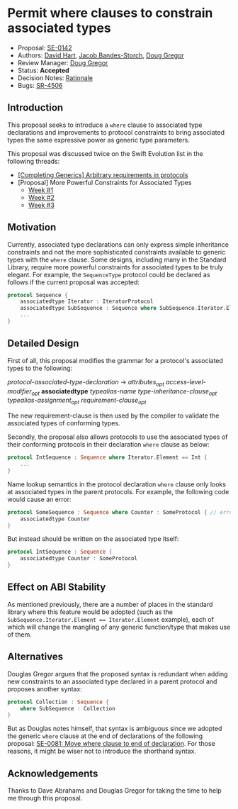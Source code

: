 # Permit where clauses to constrain associated types

* Proposal: [SE-0142](0142-associated-types-constraints.md)
* Authors: [David Hart](https://github.com/hartbit), [Jacob Bandes-Storch](https://github.com/jtbandes), [Doug Gregor](https://github.com/DougGregor)
* Review Manager: [Doug Gregor](https://github.com/DougGregor)
* Status: **Accepted**
* Decision Notes: [Rationale](https://lists.swift.org/pipermail/swift-evolution/Week-of-Mon-20161003/027606.html)
* Bugs: [SR-4506](https://bugs.swift.org/browse/SR-4506)

## Introduction

This proposal seeks to introduce a `where` clause to associated type
declarations and improvements to protocol constraints to bring associated types
the same expressive power as generic type parameters.

This proposal was discussed twice on the Swift Evolution list in the following
threads:

* [\[Completing Generics\] Arbitrary requirements in protocols](https://lists.swift.org/pipermail/swift-evolution/Week-of-Mon-20160411/014667.html)
* [Proposal] More Powerful Constraints for Associated Types
  - [Week #1](https://lists.swift.org/pipermail/swift-evolution/Week-of-Mon-20160418/015625.html)
  - [Week #2](https://lists.swift.org/pipermail/swift-evolution/Week-of-Mon-20160425/015753.html)
  - [Week #3](https://lists.swift.org/pipermail/swift-evolution/Week-of-Mon-20160502/016354.html)

## Motivation

Currently, associated type declarations can only express simple inheritance
constraints and not the more sophisticated constraints available to generic
types with the `where` clause. Some designs, including many in the Standard
Library, require more powerful constraints for associated types to be truly
elegant. For example, the `SequenceType` protocol could be declared as follows
if the current proposal was accepted:

```swift
protocol Sequence {
    associatedtype Iterator : IteratorProtocol
    associatedtype SubSequence : Sequence where SubSequence.Iterator.Element == Iterator.Element
    ...
}
```

## Detailed Design

First of all, this proposal modifies the grammar for a protocol's associated types
to the following:

*protocol-associated-type-declaration* →
	*attributes<sub>opt</sub>*
	*access-level-modifier<sub>opt</sub>*
	**associatedtype**
	*typealias-name*
	­*type-inheritance-clause­<sub>opt</sub>*
	*typealias-assignment­<sub>opt</sub>*
	*requirement-clause<sub>opt</sub>*

The new requirement-clause is then used by the compiler to validate the
associated types of conforming types.

Secondly, the proposal also allows protocols to use the associated types of
their conforming protocols in their declaration `where` clause as below:

```swift
protocol IntSequence : Sequence where Iterator.Element == Int {
    ...
}
```

Name lookup semantics in the protocol declaration `where` clause only looks at
associated types in the parent protocols. For example, the following code would
cause an error:

```swift
protocol SomeSequence : Sequence where Counter : SomeProtocol { // error: Use of undefined associated type 'Counter'
    associatedtype Counter
}
```

But instead should be written on the associated type itself:

```swift
protocol IntSequence : Sequence {
    associatedtype Counter : SomeProtocol
}
```
 
## Effect on ABI Stability

As mentioned previously, there are a number of places in the standard library where this feature would be adopted (such as the `SubSequence.Iterator.Element == Iterator.Element` example), each of which will change the mangling of any generic function/type that makes use of them.

## Alternatives

Douglas Gregor argues that the proposed syntax is redundant when adding new
constraints to an associated type declared in a parent protocol and proposes
another syntax: 

```swift
protocol Collection : Sequence {
    where SubSequence : Collection
}
```

But as Douglas notes himself, that syntax is ambiguous since we adopted the
generic `where` clause at the end of declarations of the following proposal:
[SE-0081: Move where clause to end of declaration](https://github.com/apple/swift-evolution/blob/master/proposals/0081-move-where-expression.md). For those reasons, it might be wiser not to introduce the shorthand syntax.
 
## Acknowledgements

Thanks to Dave Abrahams and Douglas Gregor for taking the time to help me
through this proposal.
